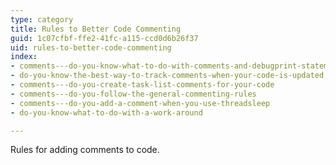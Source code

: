 ```yaml
---
type: category
title: Rules to Better Code Commenting
guid: 1c07cfbf-ffe2-41fc-a115-ccd0d6b26f37
uid: rules-to-better-code-commenting
index:
- comments---do-you-know-what-to-do-with-comments-and-debugprint-statements
- do-you-know-the-best-way-to-track-comments-when-your-code-is-updated
- comments---do-you-create-task-list-comments-for-your-code
- comments---do-you-follow-the-general-commenting-rules
- comments---do-you-add-a-comment-when-you-use-threadsleep
- do-you-know-what-to-do-with-a-work-around

---
```

Rules for adding comments to code.


